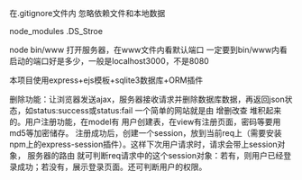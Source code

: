 在.gitignore文件内 忽略依赖文件和本地数据

node_modules
.DS_Stroe


node bin/www 打开服务器，在www文件内看默认端口
一定要到bin/www内看启动的端口好是多少，一般是localhost3000，不是8080

本项目使用express+ejs模板+sqlite3数据库+ORM插件



删除功能：让浏览器发送ajax，服务器接收请求并删除数据库数据，再返回json状态，如status:success或status:fail
一个简单的网站就是由 增删改查 堆积起来的。用户注册功能，在model有 用户创建表，在view有注册页面，密码等要用md5等加密储存。
注册成功后，创建一个session，放到当前req上（需要安装npm上的express-session插件）。这样下次用户请求时，请求会带上session对象，
服务器的路由 就可判断req请求中的这个session对象：若有，则用户已经登录成功；若没有，展示登录页面。还可判断用户的权限。